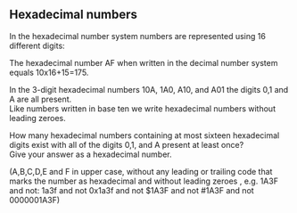 ## Hexadecimal numbers

In  the hexadecimal number system numbers are represented using 16 different digits:

The hexadecimal number AF when written in the decimal number system equals 10x16+15=175.

In the 3-digit hexadecimal numbers 10A, 1A0, A10, and A01 the digits 0,1 and A are all present.<br>
Like numbers written in base ten we write hexadecimal numbers without leading zeroes.

How many hexadecimal numbers containing at most sixteen hexadecimal digits exist with all of the digits 0,1, and A present at least once?<br>
Give your answer as a hexadecimal number.

(A,B,C,D,E and F in upper case, without any leading or trailing code that marks the number as hexadecimal and without leading zeroes , e.g. 1A3F and not: 1a3f and not 0x1a3f and not $1A3F and not #1A3F and not 0000001A3F)
